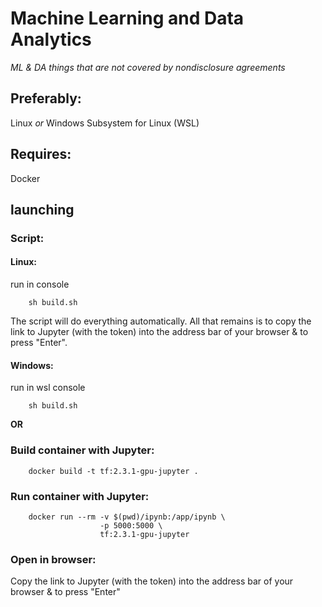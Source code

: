 # Machine Learning and Data Analytics
<i>ML & DA things that are not covered by nondisclosure agreements</i>

## Preferably:
Linux <i>or</i>
Windows Subsystem for Linux (WSL)

## Requires: 
Docker


## launching 
### Script:
#### Linux: 
run in console 
``` 
    sh build.sh 
```
The script will do everything automatically. 
All that remains is to copy the link to Jupyter (with the token) into the address bar of your browser & to press "Enter".
	
#### Windows: 
run in wsl console 
``` 
    sh build.sh 	
```


<b>OR</b>


### Build container with Jupyter:
```
    docker build -t tf:2.3.1-gpu-jupyter .
```

### Run container with Jupyter:
```
    docker run --rm -v $(pwd)/ipynb:/app/ipynb \
                    -p 5000:5000 \
                    tf:2.3.1-gpu-jupyter
```
### Open in browser:
Copy the link to Jupyter (with the token) into the address bar of your browser & to press "Enter"    

